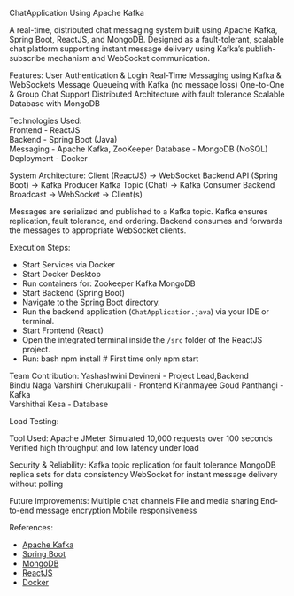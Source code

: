 ChatApplication Using Apache Kafka

A real-time, distributed chat messaging system built using Apache Kafka, Spring Boot, ReactJS, and MongoDB. 
Designed as a fault-tolerant, scalable chat platform supporting instant message delivery using Kafka’s publish-subscribe mechanism and WebSocket communication.

Features:
User Authentication & Login
Real-Time Messaging using Kafka & WebSockets
Message Queueing with Kafka (no message loss)
One-to-One & Group Chat Support
Distributed Architecture with fault tolerance
Scalable Database with MongoDB

Technologies Used:          
Frontend - ReactJS                
Backend - Spring Boot (Java)      
Messaging - Apache Kafka, ZooKeeper 
Database - MongoDB (NoSQL)         
Deployment - Docker                  

System Architecture:
Client (ReactJS) -> WebSocket
Backend API (Spring Boot) -> Kafka Producer
Kafka Topic (Chat) -> Kafka Consumer
Backend Broadcast → WebSocket → Client(s)

Messages are serialized and published to a Kafka topic.
Kafka ensures replication, fault tolerance, and ordering.
Backend consumes and forwards the messages to appropriate WebSocket clients.
  
Execution Steps:
- Start Services via Docker
- Start Docker Desktop
- Run containers for:
  Zookeeper
  Kafka
  MongoDB
- Start Backend (Spring Boot)
- Navigate to the Spring Boot directory.
- Run the backend application (`ChatApplication.java`) via your IDE or terminal.
- Start Frontend (React)
- Open the integrated terminal inside the `/src` folder of the ReactJS project.
- Run:
  bash
  npm install  # First time only
  npm start
  
  
Team Contribution:
Yashashwini Devineni - Project Lead,Backend    
Bindu Naga Varshini Cherukupalli - Frontend 
Kiranmayee Goud Panthangi - Kafka  
Varshithai Kesa - Database


Load Testing:

Tool Used: Apache JMeter
Simulated 10,000 requests over 100 seconds
Verified high throughput and low latency under load

Security & Reliability:
Kafka topic replication for fault tolerance
MongoDB replica sets for data consistency
WebSocket for instant message delivery without polling

Future Improvements:
Multiple chat channels
File and media sharing
End-to-end message encryption
Mobile responsiveness

References:
* [Apache Kafka](https://kafka.apache.org)
* [Spring Boot](https://spring.io/projects/spring-boot)
* [MongoDB](https://www.mongodb.com)
* [ReactJS](https://reactjs.org)
* [Docker](https://www.docker.com)

